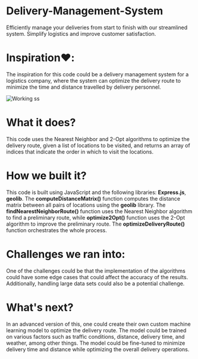 # Delivery-Management-System
Efficiently manage your deliveries from start to finish with our streamlined system. Simplify logistics and improve customer satisfaction.

# Inspiration❤️:
The inspiration for this code could be a delivery management system for a logistics company, where the system can optimize the delivery route to minimize the time and distance travelled by delivery personnel.

![Working ss](/screenshots/1.png)

# What it does?
This code uses the Nearest Neighbor and 2-Opt algorithms to optimize the delivery route, given a list of locations to be visited, and returns an array of indices that indicate the order in which to visit the locations.

# How we built it?
This code is built using JavaScript and the following libraries: **Express.js**, **geolib**. The **computeDistanceMatrix()** function computes the distance matrix between all pairs of locations using the **geolib** library. The **findNearestNeighborRoute()** function uses the Nearest Neighbor algorithm to find a preliminary route, while **optimize2Opt()** function uses the 2-Opt algorithm to improve the preliminary route. The **optimizeDeliveryRoute()** function orchestrates the whole process.

# Challenges we ran into:
One of the challenges could be that the implementation of the algorithms could have some edge cases that could affect the accuracy of the results. Additionally, handling large data sets could also be a potential challenge.

# What's next?
In an advanced version of this, one could create their own custom machine learning model to optimize the delivery route. The model could be trained on various factors such as traffic conditions, distance, delivery time, and weather, among other things. The model could be fine-tuned to minimize delivery time and distance while optimizing the overall delivery operations.
